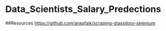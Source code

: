# Data_Scientists_Salary_Predections

##Resources
https://github.com/arapfaik/scraping-glassdoor-selenium
